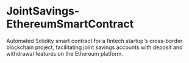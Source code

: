 # JointSavings-EthereumSmartContract
Automated Solidity smart contract for a fintech startup's cross-border blockchain project, facilitating joint savings accounts with deposit and withdrawal features on the Ethereum platform.
